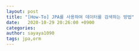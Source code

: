 ```yaml
---
layout: post
title: "[How-To] JPA를 사용하여 데이터를 검색하는 방법"
date:   2020-10-29 20:26:00 +0900
categories:
author: sayaya1090
tags: jpa,orm
---
```

